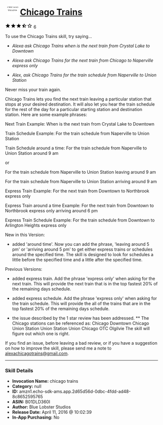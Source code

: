 # &nbsp;<img src="skill_icon" alt="Chicago Trains icon" width="36"> [Chicago Trains](http://alexa.amazon.com/#skills/amzn1.echo-sdk-ams.app.2d65d56d-0dbc-4fdd-ad48-8c8652595765)
![3.3 stars](../../images/ic_star_black_18dp_1x.png)![3.3 stars](../../images/ic_star_black_18dp_1x.png)![3.3 stars](../../images/ic_star_black_18dp_1x.png)![3.3 stars](../../images/ic_star_half_black_18dp_1x.png)![3.3 stars](../../images/ic_star_border_black_18dp_1x.png) 6

To use the Chicago Trains skill, try saying...

* *Alexa ask Chicago Trains when is the next train from Crystal Lake to Downtown*

* *Alexa ask Chicago Trains for the next train from Chicago to Naperville express only*

* *Alex, ask Chicago Trains for the train schedule from Naperville to Union Station*

Never miss your train again.

Chicago Trains lets you find the next train leaving a particular station that stops at your desired destination.  It will also let you hear the train schedule for the rest of the day for a particular starting station and destination station.    Here are some example phrases:

Next Train Example:
When is the next train from Crystal Lake to Downtown

Train Schedule Example:
For the train schedule from Naperville to Union Station

Train Schedule around a time:
For the train schedule from Naperville to Union Station around 9 am

or

For the train schedule from Naperville to Union Station leaving around 9 am

For the train schedule from Naperville to Union Station arriving around 9 am


Express Train Example:
For the next train from Downtown to Northbrook express only

Express Train around a time Example:
For the next train from Downtown to Northbrook express only arriving around 6 pm

Express Train Schedule Example:
For the train schedule from Downtown to Arlington Heights express only

New in this Version:
* added 'around time'.   Now you can add the phrase, 'leaving around 5 pm' or 'arriving around 5 pm' to get either express trains or schedules around the specified time.  The skill is designed to look for schedules a little before the specified time and a little after the specified time.

Previous Versions:
* added express train.  Add the phrase 'express only' when asking for the next train.  This will provide the next train that is in the top fastest 20% of the remaining days schedule.
* added express schedule.  Add the phrase 'express only' when asking for the train schedule.  This will provide the all of the trains that are in the top fastest 20% of the remaining days schedule.

* the issue described by the 1 star review has been addressed.
** The Chicago stations can be referenced as:
Chicago
Downtown
Chicago Union Station
Union Station
Union
Chicago OTC
Olgilvie
The skill will figure out which one is right.

If you find an issue, before leaving a bad review, or if you have a suggestion on how to improve the skill, please send me a note to alexachicagotrains@gmail.com.

***

### Skill Details

* **Invocation Name:** chicago trains
* **Category:** null
* **ID:** amzn1.echo-sdk-ams.app.2d65d56d-0dbc-4fdd-ad48-8c8652595765
* **ASIN:** B01DLD360I
* **Author:** Blue Lobster Studios
* **Release Date:** April 11, 2016 @ 10:02:39
* **In-App Purchasing:** No
